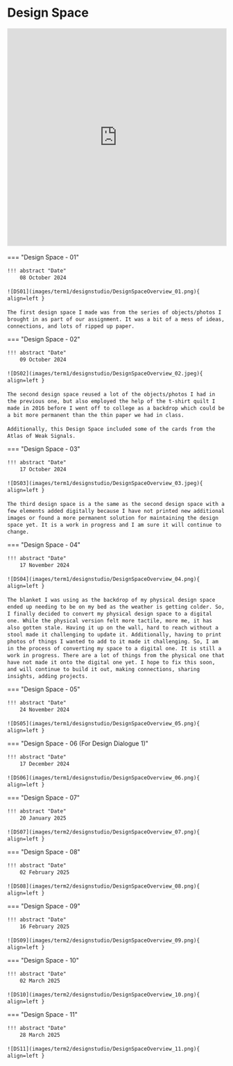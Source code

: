 # Design Space 

<iframe style="border: 1px solid rgba(0, 0, 0, 0.1);" width=100% height=500px src="https://embed.figma.com/board/msRCytVlzBiSf6fdEdZBc4/Simplified-Design-Space?node-id=0-1&embed-host=share" allowfullscreen></iframe>


=== "Design Space - 01"
    
    !!! abstract "Date" 
        08 October 2024 

    ![DS01](images/term1/designstudio/DesignSpaceOverview_01.png){ align=left }

    The first design space I made was from the series of objects/photos I brought in as part of our assignment. It was a bit of a mess of ideas, connections, and lots of ripped up paper. 



=== "Design Space - 02" 

    !!! abstract "Date" 
        09 October 2024 

    ![DS02](images/term1/designstudio/DesignSpaceOverview_02.jpeg){ align=left }

    The second design space reused a lot of the objects/photos I had in the previous one, but also employed the help of the t-shirt quilt I made in 2016 before I went off to college as a backdrop which could be a bit more permanent than the thin paper we had in class. 

    Additionally, this Design Space included some of the cards from the Atlas of Weak Signals. 

=== "Design Space - 03" 

    !!! abstract "Date" 
        17 October 2024 

    ![DS03](images/term1/designstudio/DesignSpaceOverview_03.jpeg){ align=left }

    The third design space is a the same as the second design space with a few elements added digitally because I have not printed new additional images or found a more permanent solution for maintaining the design space yet. It is a work in progress and I am sure it will continue to change. 

=== "Design Space - 04" 

    !!! abstract "Date" 
        17 November 2024 

    ![DS04](images/term1/designstudio/DesignSpaceOverview_04.png){ align=left }

    The blanket I was using as the backdrop of my physical design space ended up needing to be on my bed as the weather is getting colder. So, I finally decided to convert my physical design space to a digital one. While the physical version felt more tactile, more me, it has also gotten stale. Having it up on the wall, hard to reach without a stool made it challenging to update it. Additionally, having to print photos of things I wanted to add to it made it challenging. So, I am in the process of converting my space to a digital one. It is still a work in progress. There are a lot of things from the physical one that have not made it onto the digital one yet. I hope to fix this soon, and will continue to build it out, making connections, sharing insights, adding projects. 

=== "Design Space - 05" 

    !!! abstract "Date" 
        24 November 2024 

    ![DS05](images/term1/designstudio/DesignSpaceOverview_05.png){ align=left }

=== "Design Space - 06 (For Design Dialogue 1)" 

    !!! abstract "Date" 
        17 December 2024 

    ![DS06](images/term1/designstudio/DesignSpaceOverview_06.png){ align=left }

=== "Design Space - 07" 

    !!! abstract "Date" 
        20 January 2025

    ![DS07](images/term2/designstudio/DesignSpaceOverview_07.png){ align=left }

=== "Design Space - 08" 

    !!! abstract "Date" 
        02 February 2025

    ![DS08](images/term2/designstudio/DesignSpaceOverview_08.png){ align=left }

=== "Design Space - 09" 

    !!! abstract "Date" 
        16 February 2025

    ![DS09](images/term2/designstudio/DesignSpaceOverview_09.png){ align=left }

=== "Design Space - 10" 

    !!! abstract "Date" 
        02 March 2025

    ![DS10](images/term2/designstudio/DesignSpaceOverview_10.png){ align=left }

=== "Design Space - 11" 

    !!! abstract "Date" 
        28 March 2025

    ![DS11](images/term2/designstudio/DesignSpaceOverview_11.png){ align=left }